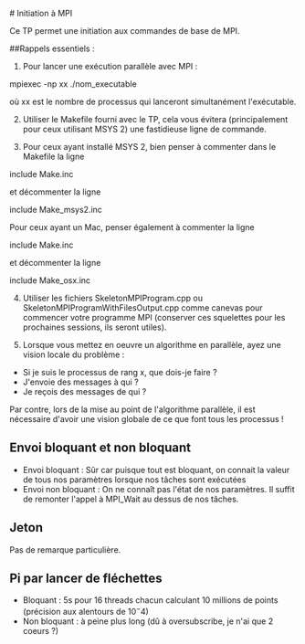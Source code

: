 # Initiation à MPI

Ce TP permet une initiation aux commandes de base de MPI.

##Rappels essentiels :
1. Pour lancer une exécution parallèle avec MPI :

mpiexec -np xx ./nom_executable

où xx est le nombre de processus qui lanceront simultanément l'exécutable.

2. Utiliser le Makefile fourni avec le TP, cela vous évitera (principalement pour ceux utilisant MSYS 2) une fastidieuse ligne de commande.

3. Pour ceux ayant installé MSYS 2, bien penser à commenter dans le Makefile la ligne

include Make.inc

et décommenter la ligne

include Make_msys2.inc

Pour ceux ayant un Mac, penser également à commenter la ligne

include Make.inc

et décommenter la ligne

include Make_osx.inc

4. Utiliser les fichiers SkeletonMPIProgram.cpp ou SkeletonMPIProgramWithFilesOutput.cpp comme canevas pour commencer votre programme MPI (conserver ces squelettes pour les prochaines sessions, ils seront utiles).

5. Lorsque vous mettez en oeuvre un algorithme en parallèle, ayez une vision locale du problème :

- Si je suis le processus de rang x, que dois-je faire ?
- J'envoie des messages à qui ?
- Je reçois des messages de qui ?

Par contre, lors de la mise au point de l'algorithme parallèle, il est nécessaire d'avoir une vision globale
de ce que font tous les processus !

## Envoi bloquant et non bloquant
 - Envoi bloquant : Sûr car puisque tout est bloquant, on connait la valeur de tous nos paramètres lorsque nos tâches sont exécutées
 - Envoi non bloquant : On ne connaît pas l'état de nos paramètres. Il suffit de remonter l'appel à MPI_Wait au dessus de nos tâches.

## Jeton
 Pas de remarque particulière.

## Pi par lancer de fléchettes
 - Bloquant : 5s pour 16 threads chacun calculant 10 millions de points (précision aux alentours de $10^-4$)
 - Non bloquant : à peine plus long (dû à oversubscribe, je n'ai que 2 coeurs ?)
